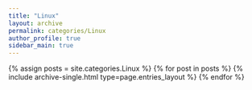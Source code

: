 ```yaml
---
title: "Linux"
layout: archive
permalink: categories/Linux
author_profile: true
sidebar_main: true
---
```



{% assign posts = site.categories.Linux %}
{% for post in posts %} {% include archive-single.html type=page.entries_layout %} {% endfor %}